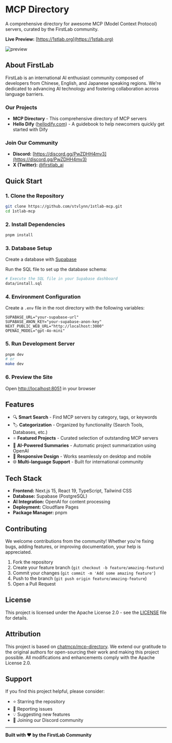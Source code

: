 # MCP Directory

A comprehensive directory for awesome MCP (Model Context Protocol) servers, curated by the FirstLab community.

**Live Preview:** [https://1stlab.org](https://1stlab.org)

![preview](./preview.png)

## About FirstLab

FirstLab is an international AI enthusiast community composed of developers from Chinese, English, and Japanese speaking regions. We're dedicated to advancing AI technology and fostering collaboration across language barriers.

### Our Projects
- **MCP Directory** - This comprehensive directory of MCP servers
- **Hello Dify** ([hellodify.com](https://hellodify.com)) - A guidebook to help newcomers quickly get started with Dify

### Join Our Community
- **Discord:** [https://discord.gg/PwZDHH4mv3](https://discord.gg/PwZDHH4mv3)
- **X (Twitter):** [@firstlab_ai](https://x.com/firstlab_ai)

## Quick Start

### 1. Clone the Repository

```bash
git clone https://github.com/stvlynn/1stlab-mcp.git
cd 1stlab-mcp
```

### 2. Install Dependencies

```bash
pnpm install
```

### 3. Database Setup

Create a database with [Supabase](https://supabase.com/)

Run the SQL file to set up the database schema:

```bash
# Execute the SQL file in your Supabase dashboard
data/install.sql
```

### 4. Environment Configuration

Create a `.env` file in the root directory with the following variables:

```env
SUPABASE_URL="your-supabase-url"
SUPABASE_ANON_KEY="your-supabase-anon-key"
NEXT_PUBLIC_WEB_URL="http://localhost:3000"
OPENAI_MODEL="gpt-4o-mini"
```

### 5. Run Development Server

```bash
pnpm dev
# or
make dev
```

### 6. Preview the Site

Open [http://localhost:8051](http://localhost:8051) in your browser

## Features

- 🔍 **Smart Search** - Find MCP servers by category, tags, or keywords
- 🏷️ **Categorization** - Organized by functionality (Search Tools, Databases, etc.)
- ⭐ **Featured Projects** - Curated selection of outstanding MCP servers
- 🤖 **AI-Powered Summaries** - Automatic project summarization using OpenAI
- 📱 **Responsive Design** - Works seamlessly on desktop and mobile
- 🌐 **Multi-language Support** - Built for international community

## Tech Stack

- **Frontend:** Next.js 15, React 19, TypeScript, Tailwind CSS
- **Database:** Supabase (PostgreSQL)
- **AI Integration:** OpenAI for content processing
- **Deployment:** Cloudflare Pages
- **Package Manager:** pnpm

## Contributing

We welcome contributions from the community! Whether you're fixing bugs, adding features, or improving documentation, your help is appreciated.

1. Fork the repository
2. Create your feature branch (`git checkout -b feature/amazing-feature`)
3. Commit your changes (`git commit -m 'Add some amazing feature'`)
4. Push to the branch (`git push origin feature/amazing-feature`)
5. Open a Pull Request

## License

This project is licensed under the Apache License 2.0 - see the [LICENSE](LICENSE) file for details.

## Attribution

This project is based on [chatmcp/mcp-directory](https://github.com/chatmcp/mcp-directory). We extend our gratitude to the original authors for open-sourcing their work and making this project possible. All modifications and enhancements comply with the Apache License 2.0.

## Support

If you find this project helpful, please consider:
- ⭐ Starring the repository
- 🐛 Reporting issues
- 💡 Suggesting new features
- 🤝 Joining our Discord community

---

**Built with ❤️ by the FirstLab Community**
